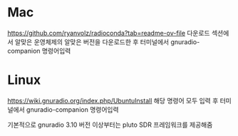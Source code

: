 # Mac

https://github.com/ryanvolz/radioconda?tab=readme-ov-file
다운로드 섹션에서 알맞은 운영체제의 알맞은 버전을 다운로드한 후 터미널에서 gnuradio-companion 명령어입력

# Linux

https://wiki.gnuradio.org/index.php/UbuntuInstall
해당 명령어 모두 입력 후 터미널에서 gnuradio-companion 명령어입력

기본적으로 gnuradio 3.10 버전 이상부터는 pluto SDR 프레임워크를 제공해줌
